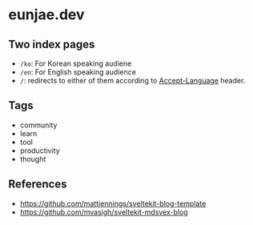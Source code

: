 # eunjae.dev

## Two index pages

- `/ko`: For Korean speaking audiene
- `/en`: For English speaking audience
- `/`: redirects to either of them according to [Accept-Language](https://developer.mozilla.org/en-US/docs/Web/HTTP/Headers/Accept-Language) header.

## Tags

- community
- learn
- tool
- productivity
- thought

## References

- https://github.com/mattjennings/sveltekit-blog-template
- https://github.com/mvasigh/sveltekit-mdsvex-blog
